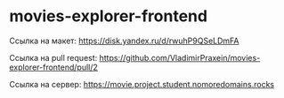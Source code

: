 # movies-explorer-frontend

Ссылка на макет: https://disk.yandex.ru/d/rwuhP9QSeLDmFA

Ссылка на pull request: https://github.com/VladimirPraxein/movies-explorer-frontend/pull/2

Ссылка на сервер: https://movie.project.student.nomoredomains.rocks
